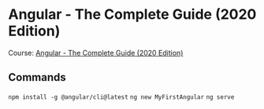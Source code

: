 # Angular - The Complete Guide (2020 Edition)

Course: [Angular - The Complete Guide (2020 Edition)](https://www.udemy.com/course/the-complete-guide-to-angular-2)

## Commands
`npm install -g @angular/cli@latest`
`ng new MyFirstAngular`
`ng serve`